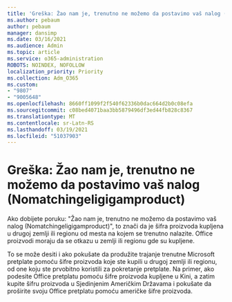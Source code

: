 ```yaml
---
title: 'Greška: Žao nam je, trenutno ne možemo da postavimo vaš nalog (Nomatchingeligigamproduct)'
ms.author: pebaum
author: pebaum
manager: dansimp
ms.date: 03/16/2021
ms.audience: Admin
ms.topic: article
ms.service: o365-administration
ROBOTS: NOINDEX, NOFOLLOW
localization_priority: Priority
ms.collection: Adm_O365
ms.custom:
- "9807"
- "9005648"
ms.openlocfilehash: 8660ff1099f2f540f62336b0dac664d2b0c08efa
ms.sourcegitcommit: c08bed4071baa3bb5879496df3ed44fb828c8367
ms.translationtype: MT
ms.contentlocale: sr-Latn-RS
ms.lasthandoff: 03/19/2021
ms.locfileid: "51037903"
---
```

# <a name="error-sorry-we-cant-set-up-your-account-right-now-nomatchingeligibleproductsfound"></a>Greška: Žao nam je, trenutno ne možemo da postavimo vaš nalog (Nomatchingeligigamproduct)

Ako dobijete poruku: "Žao nam je, trenutno ne možemo da postavimo vaš nalog (Nomatchingeligigamproduct)", to znači da je šifra proizvoda kupljena u drugoj zemlji ili regionu od mesta na kojem se trenutno nalazite. Office proizvodi moraju da se otkazu u zemlji ili regionu gde su kupljene.

To se može desiti i ako pokušate da produžite trajanje trenutne Microsoft pretplate pomoću šifre proizvoda koje ste kupili u drugoj zemlji ili regionu, od one koju ste prvobitno koristili za pokretanje pretplate. Na primer, ako podesite Office pretplatu pomoću šifre proizvoda kupljene u Kini, a zatim kupite šifru proizvoda u Sjedinjenim Američkim Državama i pokušate da proširite svoju Office pretplatu pomoću američke šifre proizvoda.